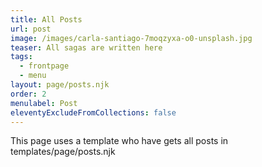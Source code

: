 ```yaml
---
title: All Posts
url: post
image: /images/carla-santiago-7moqzyxa-o0-unsplash.jpg
teaser: All sagas are written here
tags:
  - frontpage
  - menu
layout: page/posts.njk
order: 2
menulabel: Post
eleventyExcludeFromCollections: false
---
```

This page uses a template who have gets all posts in templates/page/posts.njk